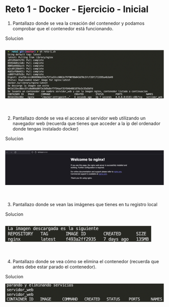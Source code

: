 # Reto 1 - Docker -  Ejercicio - Inicial

1. Pantallazo donde se vea la creación del contenedor y podamos comprobar que el contenedor está funcionando.

Solucion

![Screenshot](./img/reto1_0.png)
---
<br>

2. Pantallazo donde se vea el acceso al servidor web utilizando un navegador web (recuerda que tienes que acceder a la ip del ordenador donde tengas instalado docker)

Solucion

![Screenshot](./img/reto1_1.png)
---
<br>

3. Pantallazo donde se vean las imágenes que tienes en tu registro local

Solucion

![Screenshot](./img/reto1_2.png)
---
<br>

4. Pantallazo donde se vea cómo se elimina el contenedor (recuerda que antes debe estar parado el contenedor).

Solucion

![Screenshot](./img/reto1_3.png)
